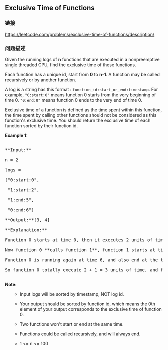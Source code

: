 ## Exclusive Time of Functions  
### 链接  
https://leetcode.com/problems/exclusive-time-of-functions/description/  
### 问题描述
Given the running logs of **n** functions that are executed in a nonpreemptive single threaded CPU, find the exclusive time of these functions. 

Each function has a unique id, start from **0** to **n-1**. A function may be called recursively or by another function.

A log is a string has this format : `function_id:start_or_end:timestamp`. For example, `"0:start:0"` means function 0 starts from the very beginning of time 0. `"0:end:0"` means function 0 ends to the very end of time 0. 

Exclusive time of a function is defined as the time spent within this function, the time spent by calling other functions should not be considered as this function's exclusive time. You should return the exclusive time of each function sorted by their function id.

**Example 1:**<br />
<pre>
**Input:**
n = 2
logs = 
["0:start:0",
 "1:start:2",
 "1:end:5",
 "0:end:6"]
**Output:**[3, 4]
**Explanation:**
Function 0 starts at time 0, then it executes 2 units of time and reaches the end of time 1. 
Now function 0 **calls function 1**, function 1 starts at time 2, executes 4 units of time and end at time 5.
Function 0 is running again at time 6, and also end at the time 6, thus executes 1 unit of time. 
So function 0 totally execute 2 + 1 = 3 units of time, and function 1 totally execute 4 units of time.
</pre>


**Note:**<br>
<ol>
- Input logs will be sorted by timestamp, NOT log id.
- Your output should be sorted by function id, which means the 0th element of your output corresponds to the exclusive time of function 0.
- Two functions won't start or end at the same time.
- Functions could be called recursively, and will always end.
- 1 <= n <= 100
</ol>

